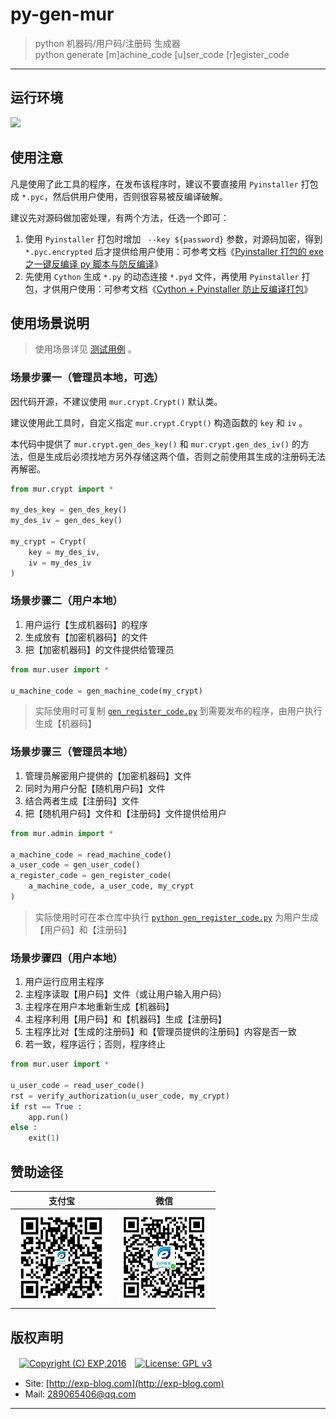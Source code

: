 # py-gen-mur

> python 机器码/用户码/注册码 生成器
<br/> python generate [m]achine_code [u]ser_code [r]egister_code

------

## 运行环境

![](https://img.shields.io/badge/Python-3.8%2B-brightgreen.svg)


## 使用注意

凡是使用了此工具的程序，在发布该程序时，建议不要直接用 `Pyinstaller` 打包成 `*.pyc`，然后供用户使用，否则很容易被反编译破解。

建议先对源码做加密处理，有两个方法，任选一个即可：

1. 使用 `Pyinstaller` 打包时增加 ` --key ${password}` 参数，对源码加密，得到 `*.pyc.encrypted` 后才提供给用户使用：可参考文档《[Pyinstaller 打包的 exe 之一键反编译 py 脚本与防反编译](https://blog.csdn.net/as604049322/article/details/119834495?share_token=a97db520-65be-4a54-b9cf-0a452163fb9d)》
2. 先使用 `Cython` 生成 `*.py` 的动态连接 `*.pyd` 文件，再使用 `Pyinstaller` 打包，才供用户使用：可参考文档《[Cython + Pyinstaller 防止反编译打包](https://www.jianshu.com/p/4a0be62ee3e2?share_token=64cb40ef-ad3b-4f2e-abd6-3bf95af210b6)》


## 使用场景说明

> 使用场景详见 [测试用例](./tests/test.py) 。


### 场景步骤一（管理员本地，可选）

因代码开源，不建议使用 `mur.crypt.Crypt()` 默认类。

建议使用此工具时，自定义指定 `mur.crypt.Crypt()` 构造函数的 `key` 和 `iv` 。

本代码中提供了 `mur.crypt.gen_des_key()` 和 `mur.crypt.gen_des_iv()` 的方法，但是生成后必须找地方另外存储这两个值，否则之前使用其生成的注册码无法再解密。

```python
from mur.crypt import *

my_des_key = gen_des_key()
my_des_iv = gen_des_key()

my_crypt = Crypt(
    key = my_des_iv, 
    iv = my_des_iv
)
```


### 场景步骤二（用户本地）

1. 用户运行【生成机器码】的程序
2. 生成放有【加密机器码】的文件
3. 把【加密机器码】的文件提供给管理员


```python
from mur.user import *

u_machine_code = gen_machine_code(my_crypt)
```

> 实际使用时可复制 [`gen_register_code.py`](./gen_register_code.py) 到需要发布的程序，由用户执行生成【机器码】


### 场景步骤三（管理员本地）

1. 管理员解密用户提供的【加密机器码】文件
2. 同时为用户分配【随机用户码】文件
3. 结合两者生成【注册码】文件
4. 把【随机用户码】文件和【注册码】文件提供给用户

```python
from mur.admin import *

a_machine_code = read_machine_code()
a_user_code = gen_user_code()
a_register_code = gen_register_code(
    a_machine_code, a_user_code, my_crypt
)
```

> 实际使用时可在本仓库中执行 [`python gen_register_code.py`](./gen_register_code.py) 为用户生成【用户码】和【注册码】


### 场景步骤四（用户本地）

1. 用户运行应用主程序
2. 主程序读取【用户码】文件（或让用户输入用户码）
3. 主程序在用户本地重新生成【机器码】
4. 主程序利用【用户码】和【机器码】生成【注册码】
5. 主程序比对【生成的注册码】和【管理员提供的注册码】内容是否一致
6. 若一致，程序运行；否则，程序终止

```python
from mur.user import *

u_user_code = read_user_code()
rst = verify_authorization(u_user_code, my_crypt)
if rst == True :
    app.run()
else :
    exit(1)
```


## 赞助途径

| 支付宝 | 微信 |
|:---:|:---:|
| ![](imgs/donate-alipay.png) | ![](imgs/donate-wechat.png) |


## 版权声明

　[![Copyright (C) EXP,2016](https://img.shields.io/badge/Copyright%20(C)-EXP%202016-blue.svg)](http://exp-blog.com)　[![License: GPL v3](https://img.shields.io/badge/License-GPL%20v3-blue.svg)](https://www.gnu.org/licenses/gpl-3.0)

- Site: [http://exp-blog.com](http://exp-blog.com) 
- Mail: <a href="mailto:289065406@qq.com?subject=[EXP's Github]%20Your%20Question%20（请写下您的疑问）&amp;body=What%20can%20I%20help%20you?%20（需要我提供什么帮助吗？）">289065406@qq.com</a>


------
